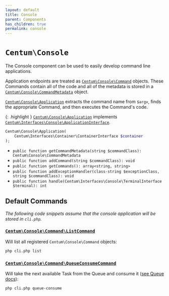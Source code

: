 ```yaml
---
layout: default
title: Console
parent: Components
has_children: true
permalink: console
---
```




# `Centum\Console`

The Console component can be used to easily develop command line applications.

Application endpoints are treated as [`Centum\Console\Command`](https://github.com/SidRoberts/centum/blob/development/src/Console/Command.php) objects.
These Commands contain all of the code and all of the metadata is stored in a [`Centum\Console\CommandMetadata`](https://github.com/SidRoberts/centum/blob/development/src/Console/CommandMetadata.php) object.

[`Centum\Console\Application`](https://github.com/SidRoberts/centum/blob/development/src/Console/Application.php) extracts the command name from `$argv`, finds the appropriate Command, and then executes the Command's code.

{: .highlight }
[`Centum\Console\Application`](https://github.com/SidRoberts/centum/blob/development/src/Console/Application.php) implements [`Centum\Interfaces\Console\ApplicationInterface`](https://github.com/SidRoberts/centum/blob/development/src/Interfaces/Console/ApplicationInterface.php).

```php
Centum\Console\Application(
    Centum\Interfaces\Container\ContainerInterface $container
);
```

- `public function getCommandMetadata(string $commandClass): Centum\Console\CommandMetadata`
- `public function addCommand(string $commandClass): void`
- `public function getCommands(): array<string, string>`
- `public function addExceptionHandler(class-string $exceptionClass, string $commandClass): void`
- `public function handle(Centum\Interfaces\Console\TerminalInterface $terminal): int`



## Default Commands

*The following code snippets assume that the console application will be stored in `cli.php`.*

### [`Centum\Console\Command\ListCommand`](https://github.com/SidRoberts/centum/blob/development/src/Console/Command/ListCommand.php)

Will list all registered `Centum\Console\Command` objects:

```bash
php cli.php list
```

### [`Centum\Console\Command\QueueConsumeCommand`](https://github.com/SidRoberts/centum/blob/development/src/Console/Command/QueueConsumeCommand.php)

Will take the next available Task from the Queue and consume it ([see Queue docs](../queue/index.md)):

```bash
php cli.php queue-consume
```
